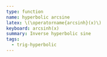 ```yaml
---
type: function
name: hyperbolic arcsine
latex: \(\operatorname{arcsinh}(x)\)
keyboard: arcsinh(x)
summary: Inverse hyperbolic sine
tags:
  - trig-hyperbolic
---
```

